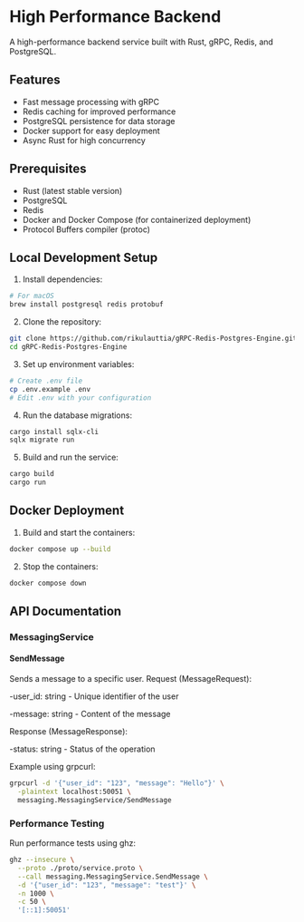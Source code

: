 # High Performance Backend

A high-performance backend service built with Rust, gRPC, Redis, and PostgreSQL.

## Features

- Fast message processing with gRPC
- Redis caching for improved performance
- PostgreSQL persistence for data storage
- Docker support for easy deployment
- Async Rust for high concurrency

## Prerequisites

- Rust (latest stable version)
- PostgreSQL
- Redis
- Docker and Docker Compose (for containerized deployment)
- Protocol Buffers compiler (protoc)

## Local Development Setup

1. Install dependencies:

```bash
# For macOS
brew install postgresql redis protobuf
```

2. Clone the repository:

```bash
git clone https://github.com/rikulauttia/gRPC-Redis-Postgres-Engine.git
cd gRPC-Redis-Postgres-Engine
```

3. Set up environment variables:

```bash
# Create .env file
cp .env.example .env
# Edit .env with your configuration
```

4. Run the database migrations:

```bash
cargo install sqlx-cli
sqlx migrate run
```

5. Build and run the service:

```bash
cargo build
cargo run
```

## Docker Deployment

1. Build and start the containers:

```bash
docker compose up --build
```

2. Stop the containers:

```bash
docker compose down
```

## API Documentation

### MessagingService

#### SendMessage

Sends a message to a specific user.
Request (MessageRequest):

-user_id: string - Unique identifier of the user

-message: string - Content of the message

Response (MessageResponse):

-status: string - Status of the operation

Example using grpcurl:

```bash
grpcurl -d '{"user_id": "123", "message": "Hello"}' \
  -plaintext localhost:50051 \
  messaging.MessagingService/SendMessage
```

### Performance Testing

Run performance tests using ghz:

```bash
ghz --insecure \
  --proto ./proto/service.proto \
  --call messaging.MessagingService.SendMessage \
  -d '{"user_id": "123", "message": "test"}' \
  -n 1000 \
  -c 50 \
  '[::1]:50051'
```
